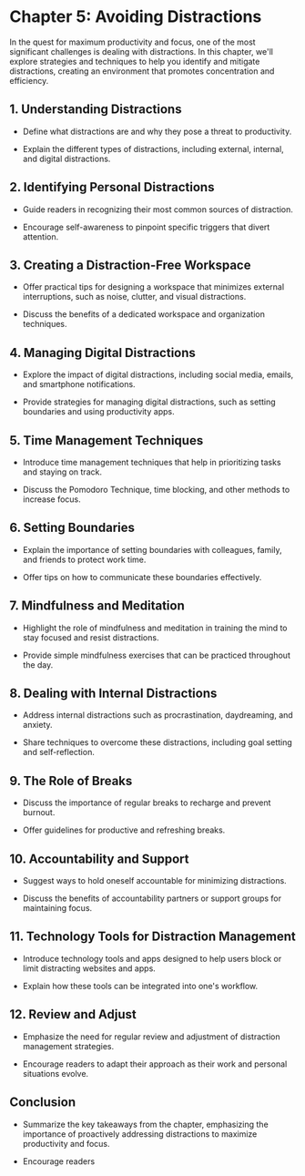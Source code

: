 Chapter 5: Avoiding Distractions
================================

In the quest for maximum productivity and focus, one of the most significant challenges is dealing with distractions. In this chapter, we'll explore strategies and techniques to help you identify and mitigate distractions, creating an environment that promotes concentration and efficiency.

**1. Understanding Distractions**
---------------------------------

* Define what distractions are and why they pose a threat to productivity.

* Explain the different types of distractions, including external, internal, and digital distractions.

**2. Identifying Personal Distractions**
----------------------------------------

* Guide readers in recognizing their most common sources of distraction.

* Encourage self-awareness to pinpoint specific triggers that divert attention.

**3. Creating a Distraction-Free Workspace**
--------------------------------------------

* Offer practical tips for designing a workspace that minimizes external interruptions, such as noise, clutter, and visual distractions.

* Discuss the benefits of a dedicated workspace and organization techniques.

**4. Managing Digital Distractions**
------------------------------------

* Explore the impact of digital distractions, including social media, emails, and smartphone notifications.

* Provide strategies for managing digital distractions, such as setting boundaries and using productivity apps.

**5. Time Management Techniques**
---------------------------------

* Introduce time management techniques that help in prioritizing tasks and staying on track.

* Discuss the Pomodoro Technique, time blocking, and other methods to increase focus.

**6. Setting Boundaries**
-------------------------

* Explain the importance of setting boundaries with colleagues, family, and friends to protect work time.

* Offer tips on how to communicate these boundaries effectively.

**7. Mindfulness and Meditation**
---------------------------------

* Highlight the role of mindfulness and meditation in training the mind to stay focused and resist distractions.

* Provide simple mindfulness exercises that can be practiced throughout the day.

**8. Dealing with Internal Distractions**
-----------------------------------------

* Address internal distractions such as procrastination, daydreaming, and anxiety.

* Share techniques to overcome these distractions, including goal setting and self-reflection.

**9. The Role of Breaks**
-------------------------

* Discuss the importance of regular breaks to recharge and prevent burnout.

* Offer guidelines for productive and refreshing breaks.

**10. Accountability and Support**
----------------------------------

* Suggest ways to hold oneself accountable for minimizing distractions.

* Discuss the benefits of accountability partners or support groups for maintaining focus.

**11. Technology Tools for Distraction Management**
---------------------------------------------------

* Introduce technology tools and apps designed to help users block or limit distracting websites and apps.

* Explain how these tools can be integrated into one's workflow.

**12. Review and Adjust**
-------------------------

* Emphasize the need for regular review and adjustment of distraction management strategies.

* Encourage readers to adapt their approach as their work and personal situations evolve.

**Conclusion**
--------------

* Summarize the key takeaways from the chapter, emphasizing the importance of proactively addressing distractions to maximize productivity and focus.

* Encourage readers

